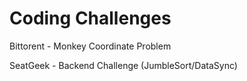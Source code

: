 # Coding Challenges
Bittorent - Monkey Coordinate Problem

SeatGeek - Backend Challenge (JumbleSort/DataSync)
